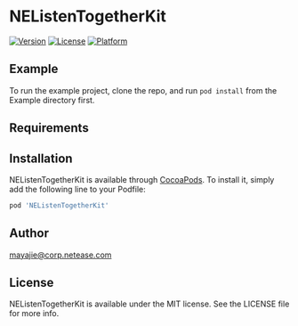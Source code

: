 # NEListenTogetherKit

[![Version](https://img.shields.io/cocoapods/v/NEListenTogetherKit.svg?style=flat)](https://cocoapods.org/pods/NEListenTogetherKit)
[![License](https://img.shields.io/cocoapods/l/NEListenTogetherKit.svg?style=flat)](https://cocoapods.org/pods/NEListenTogetherKit)
[![Platform](https://img.shields.io/cocoapods/p/NEListenTogetherKit.svg?style=flat)](https://cocoapods.org/pods/NEListenTogetherKit)

## Example

To run the example project, clone the repo, and run `pod install` from the Example directory first.

## Requirements

## Installation

NEListenTogetherKit is available through [CocoaPods](https://cocoapods.org). To install
it, simply add the following line to your Podfile:

```ruby
pod 'NEListenTogetherKit'
```

## Author

 mayajie@corp.netease.com

## License

NEListenTogetherKit is available under the MIT license. See the LICENSE file for more info.
